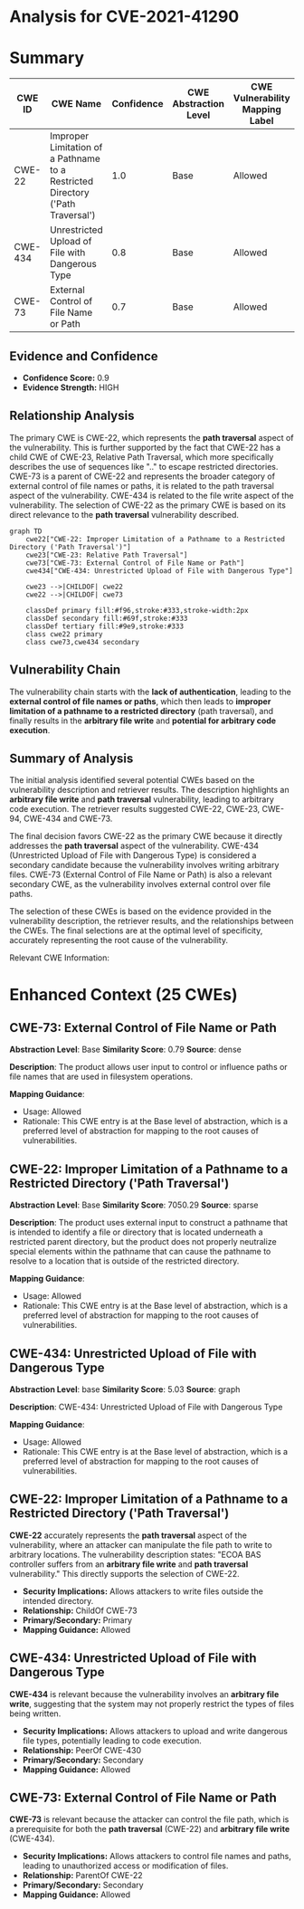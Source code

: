# Analysis for CVE-2021-41290

# Summary
| CWE ID | CWE Name | Confidence | CWE Abstraction Level | CWE Vulnerability Mapping Label | CWE-Vulnerability Mapping Notes |
|---|---|---|---|---|---|
| CWE-22 | Improper Limitation of a Pathname to a Restricted Directory ('Path Traversal') | 1.0 | Base | Allowed | Primary CWE |
| CWE-434 | Unrestricted Upload of File with Dangerous Type | 0.8 | Base | Allowed | Secondary Candidate |
| CWE-73 | External Control of File Name or Path | 0.7 | Base | Allowed | Secondary Candidate |

## Evidence and Confidence

*   **Confidence Score:** 0.9
*   **Evidence Strength:** HIGH

## Relationship Analysis
The primary CWE is CWE-22, which represents the **path traversal** aspect of the vulnerability. This is further supported by the fact that CWE-22 has a child CWE of CWE-23, Relative Path Traversal, which more specifically describes the use of sequences like ".." to escape restricted directories. CWE-73 is a parent of CWE-22 and represents the broader category of external control of file names or paths, it is related to the path traversal aspect of the vulnerability. CWE-434 is related to the file write aspect of the vulnerability. The selection of CWE-22 as the primary CWE is based on its direct relevance to the **path traversal** vulnerability described.

```mermaid
graph TD
    cwe22["CWE-22: Improper Limitation of a Pathname to a Restricted Directory ('Path Traversal')"]
    cwe23["CWE-23: Relative Path Traversal"]
    cwe73["CWE-73: External Control of File Name or Path"]
    cwe434["CWE-434: Unrestricted Upload of File with Dangerous Type"]
    
    cwe23 -->|CHILDOF| cwe22
    cwe22 -->|CHILDOF| cwe73

    classDef primary fill:#f96,stroke:#333,stroke-width:2px
    classDef secondary fill:#69f,stroke:#333
    classDef tertiary fill:#9e9,stroke:#333
    class cwe22 primary
    class cwe73,cwe434 secondary
```

## Vulnerability Chain
The vulnerability chain starts with the **lack of authentication**, leading to the **external control of file names or paths**, which then leads to **improper limitation of a pathname to a restricted directory** (path traversal), and finally results in the **arbitrary file write** and **potential for arbitrary code execution**.

## Summary of Analysis
The initial analysis identified several potential CWEs based on the vulnerability description and retriever results. The description highlights an **arbitrary file write** and **path traversal** vulnerability, leading to arbitrary code execution. The retriever results suggested CWE-22, CWE-23, CWE-94, CWE-434 and CWE-73.

The final decision favors CWE-22 as the primary CWE because it directly addresses the **path traversal** aspect of the vulnerability. CWE-434 (Unrestricted Upload of File with Dangerous Type) is considered a secondary candidate because the vulnerability involves writing arbitrary files. CWE-73 (External Control of File Name or Path) is also a relevant secondary CWE, as the vulnerability involves external control over file paths.

The selection of these CWEs is based on the evidence provided in the vulnerability description, the retriever results, and the relationships between the CWEs. The final selections are at the optimal level of specificity, accurately representing the root cause of the vulnerability.

Relevant CWE Information:

# Enhanced Context (25 CWEs)

## CWE-73: External Control of File Name or Path
**Abstraction Level**: Base
**Similarity Score**: 0.79
**Source**: dense

**Description**:
The product allows user input to control or influence paths or file names that are used in filesystem operations.

**Mapping Guidance**:
- Usage: Allowed
- Rationale: This CWE entry is at the Base level of abstraction, which is a preferred level of abstraction for mapping to the root causes of vulnerabilities.

## CWE-22: Improper Limitation of a Pathname to a Restricted Directory ('Path Traversal')
**Abstraction Level**: Base
**Similarity Score**: 7050.29
**Source**: sparse

**Description**:
The product uses external input to construct a pathname that is intended to identify a file or directory that is located underneath a restricted parent directory, but the product does not properly neutralize special elements within the pathname that can cause the pathname to resolve to a location that is outside of the restricted directory.

**Mapping Guidance**:
- Usage: Allowed
- Rationale: This CWE entry is at the Base level of abstraction, which is a preferred level of abstraction for mapping to the root causes of vulnerabilities.

## CWE-434: Unrestricted Upload of File with Dangerous Type
**Abstraction Level**: base
**Similarity Score**: 5.03
**Source**: graph

**Description**:
CWE-434: Unrestricted Upload of File with Dangerous Type

**Mapping Guidance**:
- Usage: Allowed
- Rationale: This CWE entry is at the Base level of abstraction, which is a preferred level of abstraction for mapping to the root causes of vulnerabilities.

## CWE-22: Improper Limitation of a Pathname to a Restricted Directory ('Path Traversal')

**CWE-22** accurately represents the **path traversal** aspect of the vulnerability, where an attacker can manipulate the file path to write to arbitrary locations. The vulnerability description states: "ECOA BAS controller suffers from an **arbitrary file write** and **path traversal** vulnerability." This directly supports the selection of CWE-22.
*   **Security Implications:** Allows attackers to write files outside the intended directory.
*   **Relationship:** ChildOf CWE-73
*   **Primary/Secondary:** Primary
*   **Mapping Guidance:** Allowed

## CWE-434: Unrestricted Upload of File with Dangerous Type

**CWE-434** is relevant because the vulnerability involves an **arbitrary file write**, suggesting that the system may not properly restrict the types of files being written.
*   **Security Implications:** Allows attackers to upload and write dangerous file types, potentially leading to code execution.
*   **Relationship:** PeerOf CWE-430
*   **Primary/Secondary:** Secondary
*   **Mapping Guidance:** Allowed

## CWE-73: External Control of File Name or Path

**CWE-73** is relevant because the attacker can control the file path, which is a prerequisite for both the **path traversal** (CWE-22) and **arbitrary file write** (CWE-434).
*   **Security Implications:** Allows attackers to control file names and paths, leading to unauthorized access or modification of files.
*   **Relationship:** ParentOf CWE-22
*   **Primary/Secondary:** Secondary
*   **Mapping Guidance:** Allowed